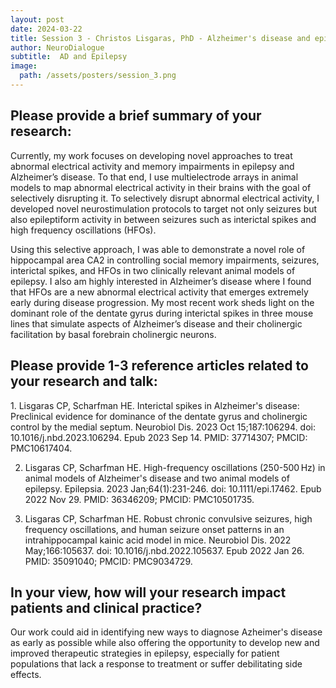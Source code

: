 ```yaml
---
layout: post
date: 2024-03-22
title: Session 3 - Christos Lisgaras, PhD - Alzheimer's disease and epilepsy: Commonalities, differences and lessons learned
author: NeuroDialogue
subtitle:  AD and Epilepsy
image: 
  path: /assets/posters/session_3.png
---
```


<h2> Please provide a brief summary of your research:</h2>
Currently, my work focuses on developing novel approaches to treat abnormal electrical activity and memory impairments in epilepsy and Alzheimer’s disease. To that end, I use multielectrode arrays in animal models to map abnormal electrical activity in their brains with the goal of selectively disrupting it. To selectively disrupt abnormal electrical activity, I developed novel neurostimulation protocols to target not only seizures but also epileptiform activity in between seizures such as interictal spikes and high frequency oscillations (HFOs). 

Using this selective approach, I was able to demonstrate a novel role of hippocampal area CA2 in controlling social memory impairments, seizures, interictal spikes, and HFOs in two clinically relevant animal models of epilepsy. I also am highly interested in Alzheimer’s disease where I found that HFOs are a new abnormal electrical activity that emerges extremely early during disease progression. My most recent work sheds light on the dominant role of the dentate gyrus during interictal spikes in three mouse lines that simulate aspects of Alzheimer’s disease and their cholinergic facilitation by basal forebrain cholinergic neurons.

<h2> Please provide 1-3 reference articles related to your research and talk: </h2>
1. Lisgaras CP, Scharfman HE. Interictal spikes in Alzheimer's disease: Preclinical evidence for dominance of the dentate gyrus and cholinergic control by the medial septum. Neurobiol Dis. 2023 Oct 15;187:106294. doi: 10.1016/j.nbd.2023.106294. Epub 2023 Sep 14. PMID: 37714307; PMCID: PMC10617404.

2. Lisgaras CP, Scharfman HE. High-frequency oscillations (250-500 Hz) in animal models of Alzheimer's disease and two animal models of epilepsy. Epilepsia. 2023 Jan;64(1):231-246. doi: 10.1111/epi.17462. Epub 2022 Nov 29. PMID: 36346209; PMCID: PMC10501735.

3. Lisgaras CP, Scharfman HE. Robust chronic convulsive seizures, high frequency oscillations, and human seizure onset patterns in an intrahippocampal kainic acid model in mice. Neurobiol Dis. 2022 May;166:105637. doi: 10.1016/j.nbd.2022.105637. Epub 2022 Jan 26. PMID: 35091040; PMCID: PMC9034729.

<h2> In your view, how will your research impact patients and clinical practice? </h2>
Our work could aid in identifying new ways to diagnose Azheimer's disease as early as possible while also offering the opportunity to develop new and improved therapeutic strategies in epilepsy, especially for patient populations that lack a response to treatment or suffer debilitating side effects.

